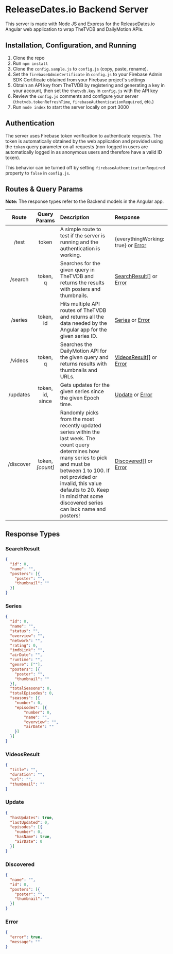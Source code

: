 # ReleaseDates.io Backend Server

This server is made with Node JS and Express for the ReleaseDates.io Angular web application to wrap TheTVDB and DailyMotion APIs.

## Installation, Configuration, and Running

1. Clone the repo
2. Run `npm install`
3. Clone the `config.sample.js` to `config.js` (copy, paste, rename).
3. Set the `firebaseAdminCertificate` in `config.js` to your Firebase Admin SDK Certificate obtained from your Firebase project's settings
4. Obtain an API key from TheTVDB by registering and generating a key in your account, then set the `thetvdb.key` in `config.js` with the API key
5. Review the `config.js` comments and configure your server (`thetvdb.tokenRefreshTime`, `firebaseAuthenticationRequired`, etc.)
6. Run `node index` to start the server locally on port 3000

## Authentication

The server uses Firebase token verification to authenticate requests. The token is automatically obtained by the web application and provided using the `token` query parameter on all requests (non-logged in users are automatically logged in as anonymous users and therefore have a valid ID token).

This behavior can be turned off by setting `firebaseAuthenticationRequired` property to `false` in `config.js`.

## Routes & Query Params

**Note:** The response types refer to the Backend models in the Angular app.

| Route | Query Params | Description | Response |
|:-----:|:------------:|:------------|:---------|
| /test | token | A simple route to test if the server is running and the authentication is working. | {everythingWorking: true} or [Error](#error) |
| /search | token, q | Searches for the given query in TheTVDB and returns the results with posters and thumbnails. | [SearchResult](#searchresult)[] or [Error](#error) |
| /series | token, id | Hits multiple API routes of TheTVDB and returns all the data needed by the Angular app for the given series ID. | [Series](#series) or [Error](#error) |
| /videos | token, q | Searches the DailyMotion API for the given query and returns results with thumbnails and URLs. | [VideosResult](#videosresult)[] or [Error](#error) |
| /updates | token, id, since | Gets updates for the given series since the given Epoch time. | [Update](#update) or [Error](#error) |
| /discover | token, *[count]* | Randomly picks from the most recently updated series within the last week. The count query determines how many series to pick and must be between 1 to 100. If not provided or invalid, this value defaults to 20. Keep in mind that some discovered series can lack name and posters! | [Discovered[]](#discovered) or [Error](#error) |

## Response Types

### SearchResult

```json
{
  "id": 0,
  "name": "",
  "posters": [{
    "poster": "",
    "thumbnail": ""
  }]
}
```

### Series

```json
{
  "id": 0,
  "name": "",
  "status": "",
  "overview": "",
  "network": "",
  "rating": 0,
  "imdbLink": "",
  "airDate": "",
  "runtime": "",
  "genre": [""],
  "posters": [{
    "poster": "",
    "thumbnail": ""
  }],
  "totalSeasons": 0,
  "totalEpisodes": 0,
  "seasons": [{
    "number": 0,
    "episodes": [{
        "number": 0,
        "name": "",
        "overview": "",
        "airDate": ""
    }]
  }]
}
```

### VideosResult

```json
{
  "title": "",
  "duration": "",
  "url": "",
  "thumbnail": ""
}
```

### Update

```json
{
  "hasUpdates": true,
  "lastUpdated": 0,
  "episodes": [{
    "number": 0,
    "hasName": true,
    "airDate": 0
  }]
}
```

### Discovered

```json
{
  "name": "",
  "id": 0,
  "posters": [{
    "poster": "",
    "thumbnail": ""
  }]
}
```

### Error

```json
{
  "error": true,
  "message": ""
}
```
